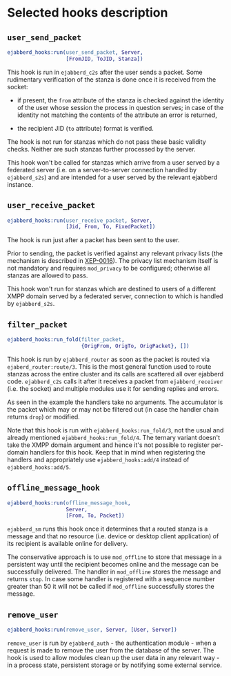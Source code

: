 # Selected hooks description

## `user_send_packet`

```erlang
ejabberd_hooks:run(user_send_packet, Server,
                   [FromJID, ToJID, Stanza])
```

This hook is run in `ejabberd_c2s` after the user sends a packet.
Some rudimentary verification of the stanza is done once it is received
from the socket:

- if present, the `from` attribute of the stanza is checked against
  the identity of the user whose session the process in question serves;
  in case of the identity not matching the contents of the attribute an error
  is returned,

- the recipient JID (`to` attribute) format is verified.

The hook is not run for stanzas which do not pass these basic validity
checks. Neither are such stanzas further processed by the server.

This hook won't be called for stanzas which arrive from a user served
by a federated server (i.e. on a server-to-server connection handled
by `ejabberd_s2s`) and are intended for a user served by the relevant
ejabberd instance.

## `user_receive_packet`

```erlang
ejabberd_hooks:run(user_receive_packet, Server,
                   [Jid, From, To, FixedPacket])
```

The hook is run just after a packet has been sent to the user.

Prior to sending, the packet is verified against any relevant
privacy lists (the mechanism is described in [XEP-0016][privacy-lists]).
The privacy list mechanism itself is not mandatory and requires
`mod_privacy` to be configured; otherwise all stanzas are allowed
to pass.

[privacy-lists]: http://xmpp.org/extensions/xep-0016.html

This hook won't run for stanzas which are destined to users of a different
XMPP domain served by a federated server, connection to which is handled
by `ejabberd_s2s`.

## `filter_packet`

```erlang
ejabberd_hooks:run_fold(filter_packet,
                        {OrigFrom, OrigTo, OrigPacket}, [])
```

This hook is run by `ejabberd_router` as soon as the packet is routed
via `ejaberd_router:route/3`.
This is the most general function used to route stanzas across the
entire cluster and its calls are scattered all over ejabberd code.
`ejabberd_c2s` calls it after it receives a packet from
`ejabberd_receiver` (i.e. the socket) and multiple modules use it for
sending replies and errors.

As seen in the example the handlers take no arguments.
The accumulator is the packet which may or may not be filtered out
(in case the handler chain returns `drop`) or modified.

Note that this hook is run with `ejabberd_hooks:run_fold/3`,
not the usual and already mentioned `ejabberd_hooks:run_fold/4`.
The ternary variant doesn't take the XMPP domain argument
and hence it's not possible to register per-domain handlers for this hook.
Keep that in mind when registering the handlers and
appropriately use `ejabberd_hooks:add/4` instead of `ejabberd_hooks:add/5`.

## `offline_message_hook`

```erlang
ejabberd_hooks:run(offline_message_hook,
                   Server,
                   [From, To, Packet])
```

`ejabberd_sm` runs this hook once it determines that a routed stanza
is a message and that no resource (i.e. device or desktop client
application) of its recipient is available online for delivery.

The conservative approach is to use `mod_offline` to store that message in
a persistent way until the recipient becomes online and the message can be
successfully delivered.
The handler in `mod_offline` stores the message and returns `stop`.
In case some handler is registered with a sequence number greater than 50
it will not be called if `mod_offline` successfully stores the message.

## `remove_user`

```erlang
ejabberd_hooks:run(remove_user, Server, [User, Server])
```

`remove_user` is run by `ejabberd_auth` - the authentication module - when
a request is made to remove the user from the database of the server.
The hook is used to allow modules clean up the user data in any relevant
way - in a process state, persistent storage or by notifying some external
service.


